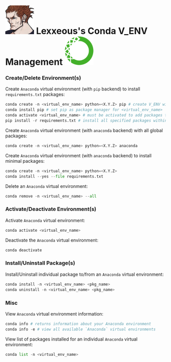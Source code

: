 # <img src="../.pics/Lexxeous/lexx_headshot_clear.png" width="90"/> Lexxeous's Conda V_ENV Management <img src="../.pics/Python/conda_logo.png" width="90"/>

### Create/Delete Environment(s)

Create `Anaconda` virtual environment (with `pip` backend) to install `requirements.txt` packages:

```python
conda create -n <virtual_env_name> python=<X.Y.Z> pip # create V_ENV with pip backend
conda install pip # set pip as package manager for <virtual_env_name>
conda activate <virtual_env_name> # must be activated to add packages to virtual environment with pip backend
pip install -r requirements.txt # install all specified packages within "requirements.txt" for <virtual_env_name>
```

Create `Anaconda` virtual environment (with `anaconda` backend) with all global packages:

```python
conda create -n <virtual_env_name> python=<X.Y.Z> anaconda
```

Create `Anaconda` virtual environment (with `anaconda` backend) to install minimal packages:

```python
conda create -n <virtual_env_name> python=<X.Y.Z>
conda install --yes --file requirements.txt
```

Delete an `Anaconda` virtual environment:
```python
conda remove -n <virtual_env_name> --all
```

### Activate/Deactivate Environment(s)

Activate `Anaconda` virtual environment:
```python
conda activate <virtual_env_name>
```

Deactivate the `Anaconda` virtual environment:
```python
conda deactivate
```

### Install/Uninstall Package(s)

Install/Uninstall individual package to/from an `Anaconda` virtual environment:
```python
conda install -n <virtual_env_name> <pkg_name>
conda uninstall -n <virtual_env_name> <pkg_name>
```

### Misc

View `Anaconda` virtual environment information:
```python
conda info # returns information about your Anaconda environment
conda info -e # view all available `Anaconda` virtual environments
```

View list of packages installed for an individual `Anaconda` virtual environment:
```python
conda list -n <virtual_env_name>
```
